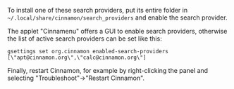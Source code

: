 To install one of these search providers, put its entire folder in `~/.local/share/cinnamon/search_providers` and enable the search provider.

The applet "Cinnamenu" offers a GUI to enable search providers, otherwise the list of active search providers can be set like this:

    gsettings set org.cinnamon enabled-search-providers [\"apt@cinnamon.org\",\"calc@cinnamon.org\"]

Finally, restart Cinnamon, for example by right-clicking the panel and selecting "Troubleshoot"->"Restart Cinnamon".
